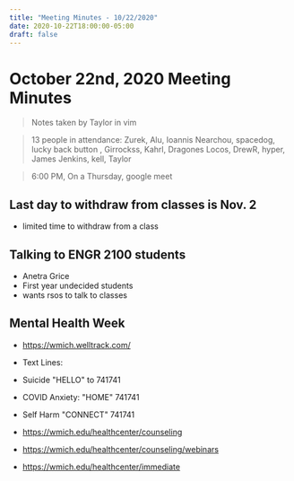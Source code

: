 ```yaml
---
title: "Meeting Minutes - 10/22/2020"
date: 2020-10-22T18:00:00-05:00
draft: false
---
```


# October 22nd, 2020 Meeting Minutes
> Notes taken by Taylor in vim

> 13 people in attendance: Zurek, Alu, Ioannis Nearchou, spacedog, lucky back button , Girrockss, Kahrl, Dragones Locos, DrewR, hyper, James Jenkins, kell, Taylor

> 6:00 PM, On a Thursday, google meet

## Last day to withdraw from classes is Nov. 2
- limited time to withdraw from a class

## Talking to ENGR 2100 students
- Anetra Grice
- First year undecided students
- wants rsos to talk to classes

## Mental Health Week
- https://wmich.welltrack.com/

- Text Lines:
- Suicide "HELLO" to 741741
- COVID Anxiety: "HOME" 741741
- Self Harm "CONNECT" 741741
- https://wmich.edu/healthcenter/counseling
- https://wmich.edu/healthcenter/counseling/webinars
- https://wmich.edu/healthcenter/immediate


